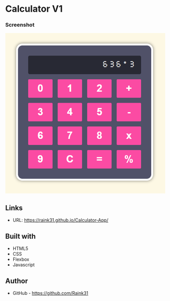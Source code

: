 # Calculator V1

### Screenshot
![screenshot](desktop.png)

## Links

- URL: https://raink31.github.io/Calculator-App/

## Built with

- HTML5
- CSS
- Flexbox
- Javascript


## Author

- GitHub - https://github.com/Raink31
